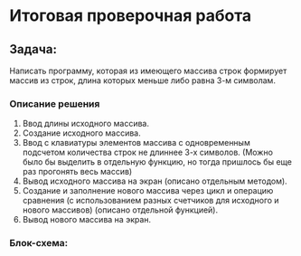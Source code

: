 # Итоговая проверочная работа
## Задача:
Написать программу, которая из имеющего массива строк формирует массив из строк, длина которых меньше либо равна 3-м символам.
### Описание решения
1. Ввод длины исходного массива.
2. Создание исходного массива.
3. Ввод с клавиатуры элементов массива с одновременным подсчетом количества строк не длиннее 3-х символов.
(Можно было бы выделить в отдельную функцию, но тогда пришлось бы еще раз прогонять весь массив)
4. Вывод исходного массива на экран (описано отдельным методом).
5. Создание и заполнение нового массива через цикл и операцию сравнения (с использованием разных счетчиков для исходного и нового массивов)
(описано отдельной функцией).
6. Вывод нового массива на экран.
### Блок-схема:
